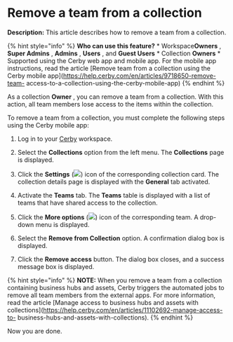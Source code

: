 # Remove a team from a collection

**Description:** This article describes how to remove a team from a collection.

{% hint style="info" %} **Who can use this feature?** * Workspace**Owners** ,
**Super Admins** , **Admins** , **Users** , and **Guest Users** * Collection
**Owners** * Supported using the Cerby web app and mobile app. For the mobile
app instructions, read the article [Remove team from a collection using the
Cerby mobile app](https://help.cerby.com/en/articles/9718650-remove-team-
access-to-a-collection-using-the-cerby-mobile-app) {% endhint %}

As a collection **Owner** , you can remove a team from a collection. With this
action, all team members lose access to the items within the collection.

To remove a team from a collection, you must complete the following steps
using the Cerby mobile app:

  1. Log in to your [Cerby](https://app.cerby.com/) workspace.

  2. Select the **Collections** option from the left menu. The **Collections** page is displayed.

  3. Click the **Settings** (![](https://downloads.intercomcdn.com/i/o/pc0ldyqu/1481718750/50fa0ce3344b7feff4dcc7ef0e4f/AD_4nXcTuUI32R24x3fW2XHHCAqAf0iw1Oe8x8zklBLUvC8GU-I7ziw0SQ-NCNV6Zku1ndLJeFrYUWm4e60nAcrQ5DRPsax2h7cVAFkKFMv_aIdKojLr1vecWtl14NYRwA9ouyfyBU4oxQ?expires=1754514000&signature=620f83d832d788fa8d797ce30197c866684397c3831eaaae2e2d5e791a3105c5&req=dSQvF85%2FlYZaWfMW3Hu4gQeDNCci3sbfvTb1%2Bw9HghwPDD8fG0jnB4VVr%2FDb%0AeQ%3D%3D%0A)) icon of the corresponding collection card. The collection details page is displayed with the **General** tab activated.

  4. Activate the **Teams** tab. The **Teams** table is displayed with a list of teams that have shared access to the collection.

  5. Click the **More options** (![](gitbook/imagesAD_4nXdkXB4bJQKagu9Z2asBmo16ViDtW2v8ItGFGuIWbdkPqK5fGuFMVdt-u_Sa2Du7QCcWLohoPlJZn2lV1k6ajt1zlFGU2s0q-zI7VngnoI_VpF6d0MFxZ8hNd5U6WhVAWgZGklmvED2YlLa4iz-p5aPZaDIl)) icon of the corresponding team. A drop-down menu is displayed.

  6. Select the **Remove from Collection** option. A confirmation dialog box is displayed.

  7. Click the **Remove access** button. The dialog box closes, and a success message box is displayed.

{% hint style="info" %} **NOTE:** When you remove a team from a collection
containing business hubs and assets, Cerby triggers the automated jobs to
remove all team members from the external apps. For more information, read the
article [Manage access to business hubs and assets with
collections](https://help.cerby.com/en/articles/11102692-manage-access-to-
business-hubs-and-assets-with-collections). {% endhint %}

Now you are done.

